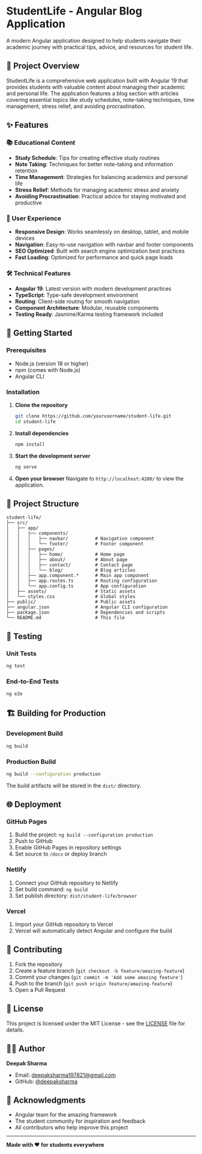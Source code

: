 # StudentLife - Angular Blog Application

A modern Angular application designed to help students navigate their academic journey with practical tips, advice, and resources for student life.

## 🎯 Project Overview

StudentLife is a comprehensive web application built with Angular 19 that provides students with valuable content about managing their academic and personal life. The application features a blog section with articles covering essential topics like study schedules, note-taking techniques, time management, stress relief, and avoiding procrastination.

## ✨ Features

### 📚 Educational Content
- **Study Schedule**: Tips for creating effective study routines
- **Note Taking**: Techniques for better note-taking and information retention
- **Time Management**: Strategies for balancing academics and personal life
- **Stress Relief**: Methods for managing academic stress and anxiety
- **Avoiding Procrastination**: Practical advice for staying motivated and productive

### 🎨 User Experience
- **Responsive Design**: Works seamlessly on desktop, tablet, and mobile devices
- **Navigation**: Easy-to-use navigation with navbar and footer components
- **SEO Optimized**: Built with search engine optimization best practices
- **Fast Loading**: Optimized for performance and quick page loads

### 🛠 Technical Features
- **Angular 19**: Latest version with modern development practices
- **TypeScript**: Type-safe development environment
- **Routing**: Client-side routing for smooth navigation
- **Component Architecture**: Modular, reusable components
- **Testing Ready**: Jasmine/Karma testing framework included

## 🚀 Getting Started

### Prerequisites
- Node.js (version 18 or higher)
- npm (comes with Node.js)
- Angular CLI

### Installation

1. **Clone the repository**
   ```bash
   git clone https://github.com/yourusername/student-life.git
   cd student-life
   ```

2. **Install dependencies**
   ```bash
   npm install
   ```

3. **Start the development server**
   ```bash
   ng serve
   ```

4. **Open your browser**
   Navigate to `http://localhost:4200/` to view the application.

## 📁 Project Structure

```
student-life/
├── src/
│   ├── app/
│   │   ├── components/
│   │   │   ├── navbar/          # Navigation component
│   │   │   └── footer/          # Footer component
│   │   ├── pages/
│   │   │   ├── home/            # Home page
│   │   │   ├── about/           # About page
│   │   │   ├── contact/         # Contact page
│   │   │   └── blog/            # Blog articles
│   │   ├── app.component.*      # Main app component
│   │   ├── app.routes.ts        # Routing configuration
│   │   └── app.config.ts        # App configuration
│   ├── assets/                  # Static assets
│   └── styles.css               # Global styles
├── public/                      # Public assets
├── angular.json                 # Angular CLI configuration
├── package.json                 # Dependencies and scripts
└── README.md                    # This file
```

## 🧪 Testing

### Unit Tests
```bash
ng test
```

### End-to-End Tests
```bash
ng e2e
```

## 🏗 Building for Production

### Development Build
```bash
ng build
```

### Production Build
```bash
ng build --configuration production
```

The build artifacts will be stored in the `dist/` directory.

## 🌐 Deployment

### GitHub Pages
1. Build the project: `ng build --configuration production`
2. Push to GitHub
3. Enable GitHub Pages in repository settings
4. Set source to `/docs` or deploy branch

### Netlify
1. Connect your GitHub repository to Netlify
2. Set build command: `ng build`
3. Set publish directory: `dist/student-life/browser`

### Vercel
1. Import your GitHub repository to Vercel
2. Vercel will automatically detect Angular and configure the build

## 🤝 Contributing

1. Fork the repository
2. Create a feature branch (`git checkout -b feature/amazing-feature`)
3. Commit your changes (`git commit -m 'Add some amazing feature'`)
4. Push to the branch (`git push origin feature/amazing-feature`)
5. Open a Pull Request

## 📝 License

This project is licensed under the MIT License - see the [LICENSE](LICENSE) file for details.

## 👨‍💻 Author

**Deepak Sharma**
- Email: deepaksharma197821@gmail.com
- GitHub: [@deepaksharma](https://github.com/deepaksharma)

## 🙏 Acknowledgments

- Angular team for the amazing framework
- The student community for inspiration and feedback
- All contributors who help improve this project

---

**Made with ❤️ for students everywhere**
